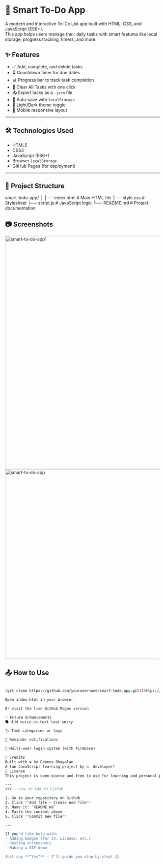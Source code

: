 # 🧠 Smart To-Do App

A modern and interactive To-Do List app built with HTML, CSS, and JavaScript (ES6+).  
This app helps users manage their daily tasks with smart features like local storage, progress tracking, timers, and more.

## ✨ Features

- ✅ Add, complete, and delete tasks
- ⏳ Countdown timer for due dates
- 📊 Progress bar to track task completion
- 🧹 Clear All Tasks with one click
- 📤 Export tasks as a `.json` file
- 💾 Auto-save with `localStorage`
- 🌙 Light/Dark theme toggle
- 📱 Mobile responsive layout

- ---

## 🛠️ Technologies Used

- HTML5
- CSS3
- JavaScript (ES6+)
- Browser `localStorage`
- GitHub Pages (for deployment)

---
## 📁 Project Structure
smart-todo-app/
│
├── index.html # Main HTML file
├── style.css # Stylesheet
├── script.js # JavaScript logic
└── README.md # Project documentation

## 📷 Screenshots


<img width="547" height="759" alt="smart-to-do-app1" src="https://github.com/user-attachments/assets/39203d26-8f8a-4e55-9656-fb4ce7cb78b0" /><img width="513" height="618" alt="smart-to-do-app" src="https://github.com/user-attachments/assets/9b29efad-afba-4523-9b54-9c971a903129" />

## 📤 How to Use

```bash

[git clone https://github.com/yourusername/smart-todo-app.git](https://github.com/Dheena-B/smart-todo-app.git)

Open index.html in your browser

Or visit the live GitHub Pages version

💡 Future Enhancements
🗣️ Add voice-to-text task entry

🏷️ Task categories or tags

🔔 Reminder notifications

👥 Multi-user login system (with Firebase)

🙌 Credits
Built with ❤️ by Dheena Dhayalan
A fun JavaScript learning project by a  developer!
📜 License
This project is open-source and free to use for learning and personal purposes.

---
### ✅ How to Add to GitHub

1. Go to your repository on GitHub  
2. Click **Add file → Create new file**  
3. Name it: `README.md`  
4. Paste the content above  
5. Click **Commit new file**

---

If you'd like help with:
- Adding badges (for JS, License, etc.)
- Hosting screenshots
- Making a GIF demo

Just say **“Yes”** – I’ll guide you step-by-step! 😊





